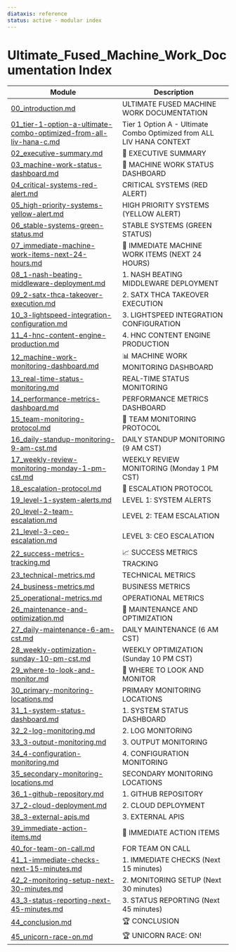 ```yaml
---
diataxis: reference
status: active - modular index
---
```


# Ultimate_Fused_Machine_Work_Documentation Index

| Module | Description |
|--------|-------------|
| [00_introduction.md](00_introduction.md) | ULTIMATE FUSED MACHINE WORK DOCUMENTATION |
| [01_tier-1-option-a-ultimate-combo-optimized-from-all-liv-hana-c.md](01_tier-1-option-a-ultimate-combo-optimized-from-all-liv-hana-c.md) | Tier 1 Option A - Ultimate Combo Optimized from ALL LIV HANA CONTEXT |
| [02_executive-summary.md](02_executive-summary.md) | 🎯 EXECUTIVE SUMMARY |
| [03_machine-work-status-dashboard.md](03_machine-work-status-dashboard.md) | 🤖 MACHINE WORK STATUS DASHBOARD |
| [04_critical-systems-red-alert.md](04_critical-systems-red-alert.md) | CRITICAL SYSTEMS (RED ALERT) |
| [05_high-priority-systems-yellow-alert.md](05_high-priority-systems-yellow-alert.md) | HIGH PRIORITY SYSTEMS (YELLOW ALERT) |
| [06_stable-systems-green-status.md](06_stable-systems-green-status.md) | STABLE SYSTEMS (GREEN STATUS) |
| [07_immediate-machine-work-items-next-24-hours.md](07_immediate-machine-work-items-next-24-hours.md) | 🚀 IMMEDIATE MACHINE WORK ITEMS (NEXT 24 HOURS) |
| [08_1-nash-beating-middleware-deployment.md](08_1-nash-beating-middleware-deployment.md) | 1. NASH BEATING MIDDLEWARE DEPLOYMENT |
| [09_2-satx-thca-takeover-execution.md](09_2-satx-thca-takeover-execution.md) | 2. SATX THCA TAKEOVER EXECUTION |
| [10_3-lightspeed-integration-configuration.md](10_3-lightspeed-integration-configuration.md) | 3. LIGHTSPEED INTEGRATION CONFIGURATION |
| [11_4-hnc-content-engine-production.md](11_4-hnc-content-engine-production.md) | 4. HNC CONTENT ENGINE PRODUCTION |
| [12_machine-work-monitoring-dashboard.md](12_machine-work-monitoring-dashboard.md) | 📊 MACHINE WORK MONITORING DASHBOARD |
| [13_real-time-status-monitoring.md](13_real-time-status-monitoring.md) | REAL-TIME STATUS MONITORING |
| [14_performance-metrics-dashboard.md](14_performance-metrics-dashboard.md) | PERFORMANCE METRICS DASHBOARD |
| [15_team-monitoring-protocol.md](15_team-monitoring-protocol.md) | 🎯 TEAM MONITORING PROTOCOL |
| [16_daily-standup-monitoring-9-am-cst.md](16_daily-standup-monitoring-9-am-cst.md) | DAILY STANDUP MONITORING (9 AM CST) |
| [17_weekly-review-monitoring-monday-1-pm-cst.md](17_weekly-review-monitoring-monday-1-pm-cst.md) | WEEKLY REVIEW MONITORING (Monday 1 PM CST) |
| [18_escalation-protocol.md](18_escalation-protocol.md) | 🚨 ESCALATION PROTOCOL |
| [19_level-1-system-alerts.md](19_level-1-system-alerts.md) | LEVEL 1: SYSTEM ALERTS |
| [20_level-2-team-escalation.md](20_level-2-team-escalation.md) | LEVEL 2: TEAM ESCALATION |
| [21_level-3-ceo-escalation.md](21_level-3-ceo-escalation.md) | LEVEL 3: CEO ESCALATION |
| [22_success-metrics-tracking.md](22_success-metrics-tracking.md) | 📈 SUCCESS METRICS TRACKING |
| [23_technical-metrics.md](23_technical-metrics.md) | TECHNICAL METRICS |
| [24_business-metrics.md](24_business-metrics.md) | BUSINESS METRICS |
| [25_operational-metrics.md](25_operational-metrics.md) | OPERATIONAL METRICS |
| [26_maintenance-and-optimization.md](26_maintenance-and-optimization.md) | 🔧 MAINTENANCE AND OPTIMIZATION |
| [27_daily-maintenance-6-am-cst.md](27_daily-maintenance-6-am-cst.md) | DAILY MAINTENANCE (6 AM CST) |
| [28_weekly-optimization-sunday-10-pm-cst.md](28_weekly-optimization-sunday-10-pm-cst.md) | WEEKLY OPTIMIZATION (Sunday 10 PM CST) |
| [29_where-to-look-and-monitor.md](29_where-to-look-and-monitor.md) | 🎯 WHERE TO LOOK AND MONITOR |
| [30_primary-monitoring-locations.md](30_primary-monitoring-locations.md) | PRIMARY MONITORING LOCATIONS |
| [31_1-system-status-dashboard.md](31_1-system-status-dashboard.md) | 1. SYSTEM STATUS DASHBOARD |
| [32_2-log-monitoring.md](32_2-log-monitoring.md) | 2. LOG MONITORING |
| [33_3-output-monitoring.md](33_3-output-monitoring.md) | 3. OUTPUT MONITORING |
| [34_4-configuration-monitoring.md](34_4-configuration-monitoring.md) | 4. CONFIGURATION MONITORING |
| [35_secondary-monitoring-locations.md](35_secondary-monitoring-locations.md) | SECONDARY MONITORING LOCATIONS |
| [36_1-github-repository.md](36_1-github-repository.md) | 1. GITHUB REPOSITORY |
| [37_2-cloud-deployment.md](37_2-cloud-deployment.md) | 2. CLOUD DEPLOYMENT |
| [38_3-external-apis.md](38_3-external-apis.md) | 3. EXTERNAL APIS |
| [39_immediate-action-items.md](39_immediate-action-items.md) | 🚀 IMMEDIATE ACTION ITEMS |
| [40_for-team-on-call.md](40_for-team-on-call.md) | FOR TEAM ON CALL |
| [41_1-immediate-checks-next-15-minutes.md](41_1-immediate-checks-next-15-minutes.md) | 1. IMMEDIATE CHECKS (Next 15 minutes) |
| [42_2-monitoring-setup-next-30-minutes.md](42_2-monitoring-setup-next-30-minutes.md) | 2. MONITORING SETUP (Next 30 minutes) |
| [43_3-status-reporting-next-45-minutes.md](43_3-status-reporting-next-45-minutes.md) | 3. STATUS REPORTING (Next 45 minutes) |
| [44_conclusion.md](44_conclusion.md) | 🏆 CONCLUSION |
| [45_unicorn-race-on.md](45_unicorn-race-on.md) | 🏆 UNICORN RACE: ON! |
